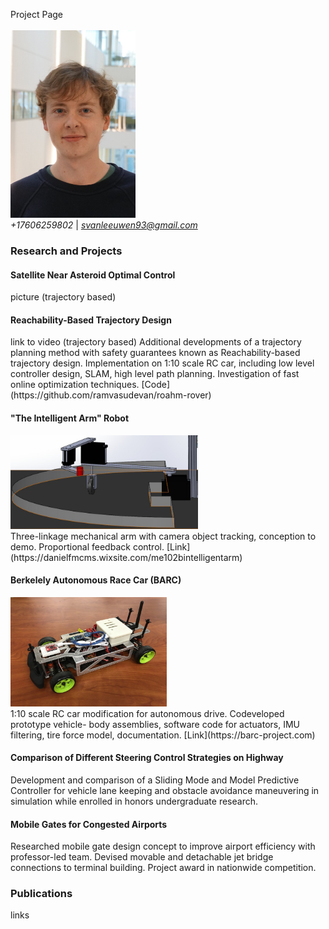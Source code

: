 Project Page <br> <br>
<img src="github_profile.jpg" width="200" height="300"> <br> <em> +17606259802 </em> | <em> svanleeuwen93@gmail.com </em>

<h3> Research and Projects </h3>
<h4> Satellite Near Asteroid Optimal Control </h4>
picture (trajectory based)
<h4> Reachability-Based Trajectory Design </h4>
link to video (trajectory based) Additional developments of a trajectory planning method with safety guarantees known as Reachability-based trajectory design. Implementation on 1:10 scale RC car, including low level controller design, SLAM, high level path planning. Investigation of fast online optimization techniques. [Code](https://github.com/ramvasudevan/roahm-rover)
<h4> "The Intelligent Arm" Robot </h4>
<img src="arm.jpg" width="300" height="150" /> <br>
Three-linkage mechanical arm with camera object tracking, conception to demo. Proportional feedback control. [Link](https://danielfmcms.wixsite.com/me102bintelligentarm)
<h4> Berkelely Autonomous Race Car (BARC) </h4>
<img src="barc.jpg" width="250" height="175" /> <br>
1:10 scale RC car modification for autonomous drive. Codeveloped prototype vehicle- body assemblies, software
code for actuators, IMU filtering, tire force model, documentation. [Link](https://barc-project.com)
<h4> Comparison of Different Steering Control Strategies on Highway </h4>
Development and comparison of a Sliding Mode and Model Predictive Controller for vehicle lane keeping and
obstacle avoidance maneuvering in simulation while enrolled in honors undergraduate research.
<h4>Mobile Gates for Congested Airports </h4>
Researched mobile gate design concept to improve airport efficiency with professor-led team. Devised movable and
detachable jet bridge connections to terminal building. Project award in nationwide competition.
<h3> Publications </h3>
links

